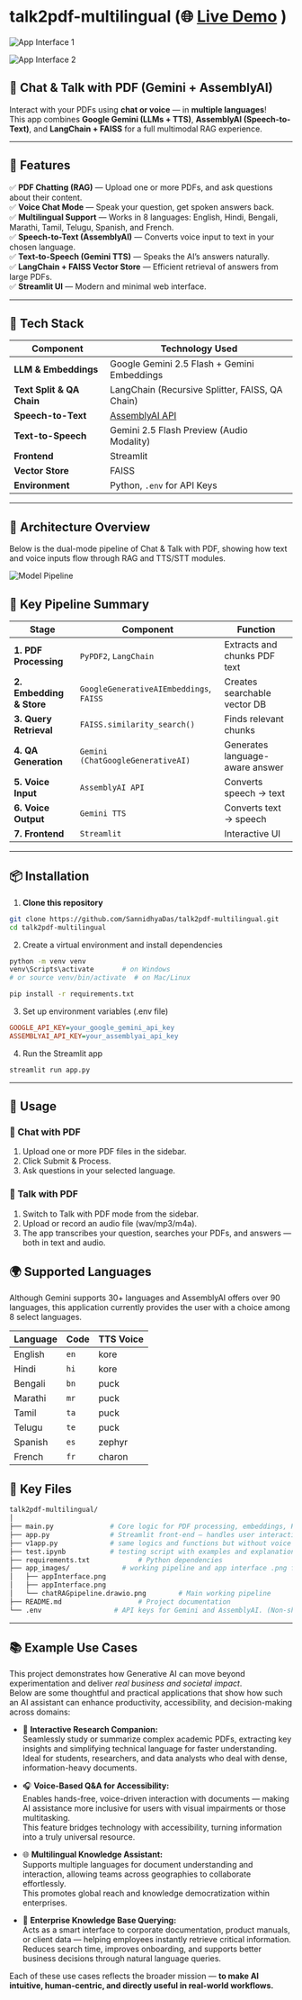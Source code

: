 # talk2pdf-multilingual (🌐 [Live Demo](https://sannidhya-das-talk2pdf-multilingual.streamlit.app/) )

![App Interface 1](https://github.com/SannidhyaDas/talk2pdf-multilingual/blob/main/page_images/appInterface_1.png)    

![App Interface 2](https://github.com/SannidhyaDas/talk2pdf-multilingual/blob/main/page_images/appInterface_2.png)

## 🧠 Chat & Talk with PDF (Gemini + AssemblyAI)

Interact with your PDFs using **chat or voice** — in **multiple languages**!  
This app combines **Google Gemini (LLMs + TTS)**, **AssemblyAI (Speech-to-Text)**, and **LangChain + FAISS** for a full multimodal RAG experience.

---

## 🚀 Features

✅ **PDF Chatting (RAG)** — Upload one or more PDFs, and ask questions about their content.  
✅ **Voice Chat Mode** — Speak your question, get spoken answers back.  
✅ **Multilingual Support** — Works in 8 languages: English, Hindi, Bengali, Marathi, Tamil, Telugu, Spanish, and French.  
✅ **Speech-to-Text (AssemblyAI)** — Converts voice input to text in your chosen language.  
✅ **Text-to-Speech (Gemini TTS)** — Speaks the AI’s answers naturally.  
✅ **LangChain + FAISS Vector Store** — Efficient retrieval of answers from large PDFs.  
✅ **Streamlit UI** — Modern and minimal web interface.

---

## 🧩 Tech Stack

| Component | Technology Used |
|------------|----------------|
| **LLM & Embeddings** | Google Gemini 2.5 Flash + Gemini Embeddings |
| **Text Split & QA Chain** | LangChain (Recursive Splitter, FAISS, QA Chain) |
| **Speech-to-Text** | [AssemblyAI API](https://www.assemblyai.com) |
| **Text-to-Speech** | Gemini 2.5 Flash Preview (Audio Modality) |
| **Frontend** | Streamlit |
| **Vector Store** | FAISS |
| **Environment** | Python, `.env` for API Keys |

---

## 🧠 Architecture Overview

Below is the dual-mode pipeline of Chat & Talk with PDF, showing how text and voice inputs flow through RAG and TTS/STT modules.

![Model Pipeline](https://github.com/SannidhyaDas/talk2pdf-multilingual/blob/main/page_images/chatRAG_pipeline.drawio.png)

## 🧾 Key Pipeline Summary

| Stage                    | Component                               | Function                        |
| ------------------------ | --------------------------------------- | ------------------------------- |
| **1. PDF Processing**    | `PyPDF2`, `LangChain`                   | Extracts and chunks PDF text    |
| **2. Embedding & Store** | `GoogleGenerativeAIEmbeddings`, `FAISS` | Creates searchable vector DB    |
| **3. Query Retrieval**   | `FAISS.similarity_search()`             | Finds relevant chunks           |
| **4. QA Generation**     | `Gemini (ChatGoogleGenerativeAI)`       | Generates language-aware answer |
| **5. Voice Input**       | `AssemblyAI API`                        | Converts speech → text          |
| **6. Voice Output**      | `Gemini TTS`                            | Converts text → speech          |
| **7. Frontend**          | `Streamlit`                             | Interactive UI                  |


---
## 📦 Installation

1. **Clone this repository**

```bash
git clone https://github.com/SannidhyaDas/talk2pdf-multilingual.git
cd talk2pdf-multilingual
```
2. Create a virtual environment and install dependencies

```bash
python -m venv venv
venv\Scripts\activate       # on Windows
# or source venv/bin/activate  # on Mac/Linux

pip install -r requirements.txt

```
3. Set up environment variables (.env file)

```ini
GOOGLE_API_KEY=your_google_gemini_api_key
ASSEMBLYAI_API_KEY=your_assemblyai_api_key
```
4. Run the Streamlit app

```bash    
streamlit run app.py
```
---
## 🧾 Usage
### 💬 Chat with PDF

1. Upload one or more PDF files in the sidebar.
2. Click Submit & Process.
3. Ask questions in your selected language.

### 🎤 Talk with PDF

1. Switch to Talk with PDF mode from the sidebar.
2. Upload or record an audio file (wav/mp3/m4a).
3. The app transcribes your question, searches your PDFs, and answers — both in text and audio.

## 🌍 Supported Languages

Although Gemini supports 30+ languages and AssemblyAI offers over 90 languages, this application currently provides the user with a choice among 8 select languages.

| Language | Code | TTS Voice |
| -------- | ---- | --------- |
| English  | `en` | kore      |
| Hindi    | `hi` | kore      |
| Bengali  | `bn` | puck      |
| Marathi  | `mr` | puck      |
| Tamil    | `ta` | puck      |
| Telugu   | `te` | puck      |
| Spanish  | `es` | zephyr    |
| French   | `fr` | charon    |

## 🧰 Key Files
```bash
talk2pdf-multilingual/
│
├── main.py              # Core logic for PDF processing, embeddings, RAG QA chain, Speech-to-Text, and Text-to-Speech.
├── app.py               # Streamlit front-end — handles user interaction and integrates chat & talk modes.
├── v1app.py             # same logics and functions but without voice chat feature. (version 1) 
├── test.ipynb           # testing script with examples and explanations. 
├── requirements.txt            # Python dependencies
├── app_images/             # working pipeline and app interface .png files
│   ├── appInterface.png
│   ├── appInterface.png
│   └── chatRAGpipeline.drawio.png        # Main working pipeline
├── README.md                   # Project documentation
└── .env                  # API keys for Gemini and AssemblyAI. (Non-shareable/hidden)
```
---
## 📚 Example Use Cases

This project demonstrates how Generative AI can move beyond experimentation and deliver *real business and societal impact*.  
Below are some thoughtful and practical applications that show how such an AI assistant can enhance productivity, accessibility, and decision-making across domains:

- 📄 **Interactive Research Companion:**  
  Seamlessly study or summarize complex academic PDFs, extracting key insights and simplifying technical language for faster understanding.  
  Ideal for students, researchers, and data analysts who deal with dense, information-heavy documents.

- 🎧 **Voice-Based Q&A for Accessibility:**  
  Enables hands-free, voice-driven interaction with documents — making AI assistance more inclusive for users with visual impairments or those multitasking.  
  This feature bridges technology with accessibility, turning information into a truly universal resource.

- 🌐 **Multilingual Knowledge Assistant:**  
  Supports multiple languages for document understanding and interaction, allowing teams across geographies to collaborate effortlessly.  
  This promotes global reach and knowledge democratization within enterprises.

- 🧾 **Enterprise Knowledge Base Querying:**  
  Acts as a smart interface to corporate documentation, product manuals, or client data — helping employees instantly retrieve critical information.  
  Reduces search time, improves onboarding, and supports better business decisions through natural language queries.

Each of these use cases reflects the broader mission — **to make AI intuitive, human-centric, and directly useful in real-world workflows.**
